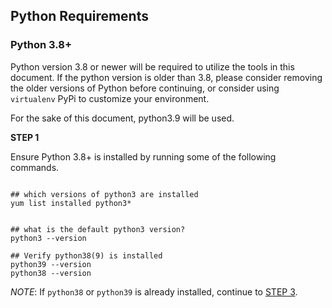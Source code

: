 
## Python Requirements

### Python 3.8+

Python version 3.8 or newer will be required to utilize the tools in 
this document.  If the python version is older than 3.8, please consider
removing the older versions of Python before continuing, or consider
using `virtualenv` PyPi to customize your environment.

For the sake of this document, python3.9 will be used.


**STEP 1**

Ensure Python 3.8+ is installed by running some of the following commands.

```console

## which versions of python3 are installed
yum list installed python3*


## what is the default python3 version?
python3 --version

## Verify python38(9) is installed
python39 --version
python38 --version

```

*_NOTE_*: If `python38` or `python39` is already installed, continue
to [STEP 3](#step-3). 

